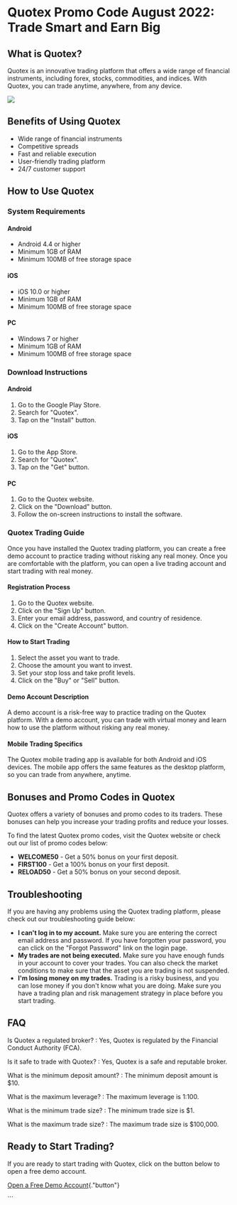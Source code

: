 # Quotex Promo Code August 2022: Trade Smart and Earn Big

## What is Quotex?

Quotex is an innovative trading platform that offers a wide range of
financial instruments, including forex, stocks, commodities, and
indices. With Quotex, you can trade anytime, anywhere, from any device.

[![](https://static.quotex.io/files/4_en/300_250.jpg)](https://traff.sbs/brokerqxlid)

## Benefits of Using Quotex

-   Wide range of financial instruments
-   Competitive spreads
-   Fast and reliable execution
-   User-friendly trading platform
-   24/7 customer support

## How to Use Quotex

### System Requirements

#### Android

-   Android 4.4 or higher
-   Minimum 1GB of RAM
-   Minimum 100MB of free storage space

#### iOS

-   iOS 10.0 or higher
-   Minimum 1GB of RAM
-   Minimum 100MB of free storage space

#### PC

-   Windows 7 or higher
-   Minimum 1GB of RAM
-   Minimum 100MB of free storage space

### Download Instructions

#### Android

1.  Go to the Google Play Store.
2.  Search for "Quotex".
3.  Tap on the "Install" button.

#### iOS

1.  Go to the App Store.
2.  Search for "Quotex".
3.  Tap on the "Get" button.

#### PC

1.  Go to the Quotex website.
2.  Click on the "Download" button.
3.  Follow the on-screen instructions to install the software.

### Quotex Trading Guide

Once you have installed the Quotex trading platform, you can create a
free demo account to practice trading without risking any real money.
Once you are comfortable with the platform, you can open a live trading
account and start trading with real money.

#### Registration Process

1.  Go to the Quotex website.
2.  Click on the "Sign Up" button.
3.  Enter your email address, password, and country of residence.
4.  Click on the "Create Account" button.

#### How to Start Trading

1.  Select the asset you want to trade.
2.  Choose the amount you want to invest.
3.  Set your stop loss and take profit levels.
4.  Click on the "Buy" or "Sell" button.

#### Demo Account Description

A demo account is a risk-free way to practice trading on the Quotex
platform. With a demo account, you can trade with virtual money and
learn how to use the platform without risking any real money.

#### Mobile Trading Specifics

The Quotex mobile trading app is available for both Android and iOS
devices. The mobile app offers the same features as the desktop
platform, so you can trade from anywhere, anytime.

## Bonuses and Promo Codes in Quotex

Quotex offers a variety of bonuses and promo codes to its traders. These
bonuses can help you increase your trading profits and reduce your
losses.

To find the latest Quotex promo codes, visit the Quotex website or check
out our list of promo codes below:

-   **WELCOME50** - Get a 50% bonus on your first deposit.
-   **FIRST100** - Get a 100% bonus on your first deposit.
-   **RELOAD50** - Get a 50% bonus on your second deposit.

## Troubleshooting

If you are having any problems using the Quotex trading platform, please
check out our troubleshooting guide below:

-   **I can\'t log in to my account.** Make sure you are entering the
    correct email address and password. If you have forgotten your
    password, you can click on the "Forgot Password" link on the
    login page.
-   **My trades are not being executed.** Make sure you have enough
    funds in your account to cover your trades. You can also check the
    market conditions to make sure that the asset you are trading is not
    suspended.
-   **I\'m losing money on my trades.** Trading is a risky business, and
    you can lose money if you don\'t know what you are doing. Make sure
    you have a trading plan and risk management strategy in place before
    you start trading.

## FAQ

Is Quotex a regulated broker?
:   Yes, Quotex is regulated by the Financial Conduct Authority (FCA).

Is it safe to trade with Quotex?
:   Yes, Quotex is a safe and reputable broker.

What is the minimum deposit amount?
:   The minimum deposit amount is \$10.

What is the maximum leverage?
:   The maximum leverage is 1:100.

What is the minimum trade size?
:   The minimum trade size is \$1.

What is the maximum trade size?
:   The maximum trade size is \$100,000.

## Ready to Start Trading?

If you are ready to start trading with Quotex, click on the button below
to open a free demo account.

[Open a Free Demo
Account](\%22https://traff.sbs/brokerqxsignup\%22){."button"}

\`\`\`

